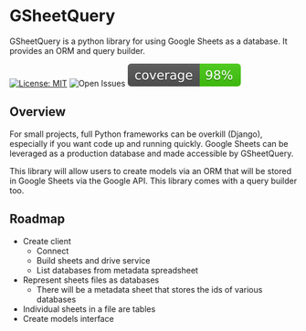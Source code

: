 # GSheetQuery
GSheetQuery is a python library for using Google Sheets as a database.  It provides an ORM and query builder.

[![License: MIT](https://img.shields.io/badge/License-MIT-yellow.svg)](https://opensource.org/licenses/MIT)
![Open Issues](https://img.shields.io/github/issues/swimninja247/gsheetquery)
![Test Coverage](./coverage.svg)

## Overview

For small projects, full Python frameworks can be overkill (Django), especially if you want code up and running quickly.  Google Sheets can be leveraged as a production database and made accessible by GSheetQuery.

This library will allow users to create models via an ORM that will be stored in Google Sheets via the Google API.  This library comes with a query builder too.

## Roadmap

- Create client
    - Connect
    - Build sheets and drive service
    - List databases from metadata spreadsheet
- Represent sheets files as databases
    - There will be a metadata sheet that stores the ids of various databases
- Individual sheets in a file are tables
- Create models interface
